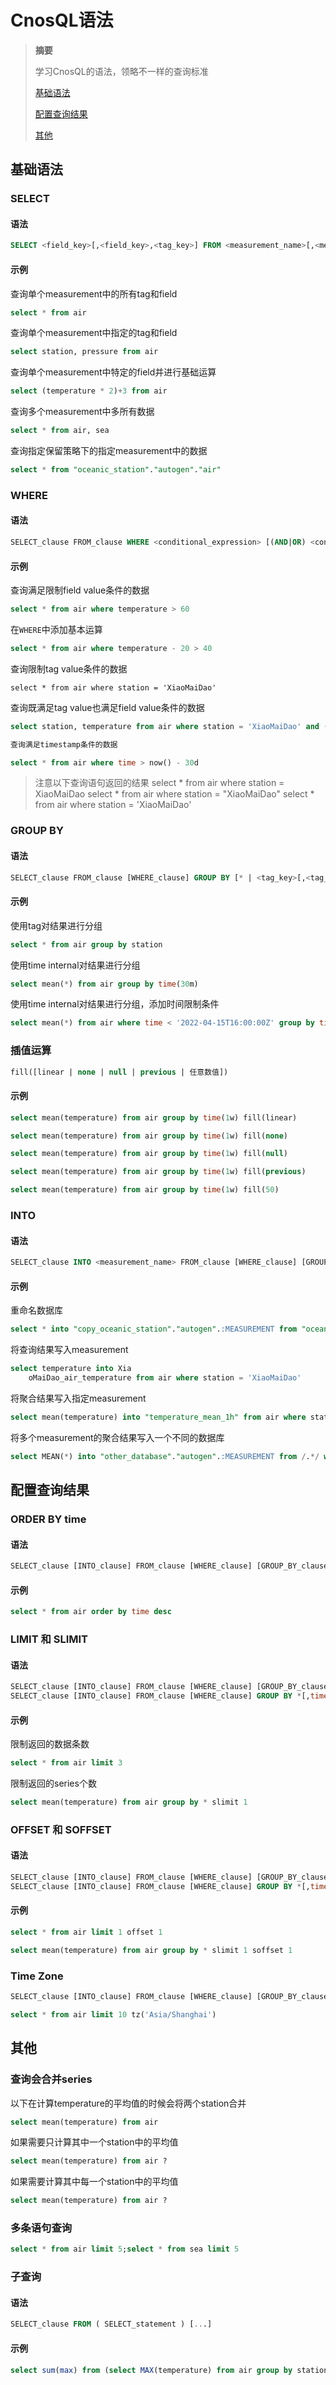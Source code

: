 # CnosQL语法

> **摘要**
> 
> 学习CnosQL的语法，领略不一样的查询标准
> 
> [基础语法](#基础语法)
> 
> [配置查询结果](#配置查询结果)
> 
> [其他](#其他)

## 基础语法

### SELECT

#### 语法
```sql
SELECT <field_key>[,<field_key>,<tag_key>] FROM <measurement_name>[,<measurement_name>]
```

#### 示例
查询单个measurement中的所有tag和field
```sql
select * from air
```
查询单个measurement中指定的tag和field
```sql
select station, pressure from air
```
查询单个measurement中特定的field并进行基础运算
```sql
select (temperature * 2)+3 from air
```
查询多个measurement中多所有数据
```sql
select * from air, sea
```
查询指定保留策略下的指定measurement中的数据
```sql
select * from "oceanic_station"."autogen"."air"
```

### WHERE

#### 语法
```sql
SELECT_clause FROM_clause WHERE <conditional_expression> [(AND|OR) <conditional_expression> [...]]
```

#### 示例

查询满足限制field value条件的数据
```sql
select * from air where temperature > 60
```

在`WHERE`中添加基本运算
```sql
select * from air where temperature - 20 > 40
```

查询限制tag value条件的数据
```
select * from air where station = 'XiaoMaiDao'
```

查询既满足tag value也满足field value条件的数据
```sql
select station, temperature from air where station = 'XiaoMaiDao' and (temperature > 50 and temperature < 60)
```

```sql
查询满足timestamp条件的数据
```
```sql
select * from air where time > now() - 30d
```

> 注意以下查询语句返回的结果
> select * from air where station = XiaoMaiDao
> select * from air where station = "XiaoMaiDao"
> select * from air where station = 'XiaoMaiDao'

### GROUP BY
#### 语法
```sql
SELECT_clause FROM_clause [WHERE_clause] GROUP BY [* | <tag_key>[,<tag_key]]
```
#### 示例
使用tag对结果进行分组
```sql
select * from air group by station
```

使用time internal对结果进行分组
```sql
select mean(*) from air group by time(30m)
```

使用time internal对结果进行分组，添加时间限制条件

```sql
select mean(*) from air where time < '2022-04-15T16:00:00Z' group by time(30m)
```

### 插值运算

```sql
fill([linear | none | null | previous | 任意数值])
```

#### 示例

```sql
select mean(temperature) from air group by time(1w) fill(linear)
```

```sql
select mean(temperature) from air group by time(1w) fill(none)
```

```sql
select mean(temperature) from air group by time(1w) fill(null)
```

```sql
select mean(temperature) from air group by time(1w) fill(previous)
```

```sql
select mean(temperature) from air group by time(1w) fill(50)
```


### INTO

#### 语法
```sql
SELECT_clause INTO <measurement_name> FROM_clause [WHERE_clause] [GROUP_BY_clause]
```
#### 示例

重命名数据库
```sql
select * into "copy_oceanic_station"."autogen".:MEASUREMENT from "oceanic_station"."autogen"./.*/ group by *
```

将查询结果写入measurement
```sql
select temperature into Xia
    oMaiDao_air_temperature from air where station = 'XiaoMaiDao'
```

将聚合结果写入指定measurement
```sql
select mean(temperature) into "temperature_mean_1h" from air where station = 'XiaoMaiDao' and time >= '2022-03-01T00:00:00Z' and time <= '2022-04-01T00:00:00Z' group by time(1h)
```

将多个measurement的聚合结果写入一个不同的数据库

```sql
select MEAN(*) into "other_database"."autogen".:MEASUREMENT from /.*/ where time >= '2022-03-01T00:00:00Z' and time <= '2022-04-01T00:06:00Z' group by time(1h)
```


## 配置查询结果

### ORDER BY time

#### 语法
```sql
SELECT_clause [INTO_clause] FROM_clause [WHERE_clause] [GROUP_BY_clause] ORDER BY time DESC
```
#### 示例

```sql
select * from air order by time desc
```

### LIMIT 和 SLIMIT

#### 语法
```sql
SELECT_clause [INTO_clause] FROM_clause [WHERE_clause] [GROUP_BY_clause] [ORDER_BY_clause] LIMIT <N>
SELECT_clause [INTO_clause] FROM_clause [WHERE_clause] GROUP BY *[,time(<time_interval>)] [ORDER_BY_clause] SLIMIT <N>
```
#### 示例

限制返回的数据条数
```sql
select * from air limit 3
```
限制返回的series个数
```sql
select mean(temperature) from air group by * slimit 1
```


### OFFSET 和 SOFFSET
#### 语法
```sql
SELECT_clause [INTO_clause] FROM_clause [WHERE_clause] [GROUP_BY_clause] [ORDER_BY_clause] LIMIT_clause OFFSET <N> [SLIMIT_clause]
SELECT_clause [INTO_clause] FROM_clause [WHERE_clause] GROUP BY *[,time(time_interval)] [ORDER_BY_clause] [LIMIT_clause] [OFFSET_clause] SLIMIT_clause SOFFSET <N>
```
#### 示例
```sql
select * from air limit 1 offset 1
```
```sql
select mean(temperature) from air group by * slimit 1 soffset 1
```

### Time Zone
```sql
SELECT_clause [INTO_clause] FROM_clause [WHERE_clause] [GROUP_BY_clause] [ORDER_BY_clause] [LIMIT_clause] [OFFSET_clause] [SLIMIT_clause] [SOFFSET_clause] tz('<time_zone>')
```
```sql
select * from air limit 10 tz('Asia/Shanghai')
```


## 其他

### 查询会合并series
以下在计算temperature的平均值的时候会将两个station合并
```sql
select mean(temperature) from air
```
如果需要只计算其中一个station中的平均值
```sql
select mean(temperature) from air ?
```
如果需要计算其中每一个station中的平均值
```sql
select mean(temperature) from air ?
```
### 多条语句查询
```sql
select * from air limit 5;select * from sea limit 5
```
### 子查询
#### 语法
```sql
SELECT_clause FROM ( SELECT_statement ) [...]
```
#### 示例
```sql
select sum(max) from (select MAX(temperature) from air group by station)
```


